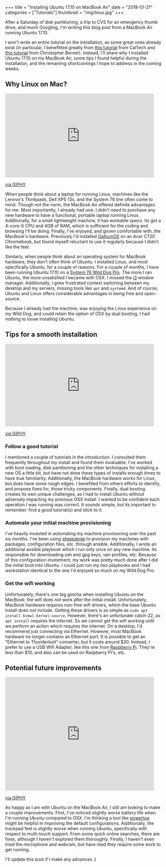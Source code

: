 +++
title = "Installing Ubuntu 17.10 on MacBook Air"
date = "2018-01-21"
categories = ["Tutorials"]
thumbnail = "img/linux.jpg"
+++

After a Saturday of disk partitioning, a trip to CVS for an emergency thumb
drive, and much Googling, I'm writing this blog post from a MacBook
Air running Ubuntu 17.10.

I won't write an entire tutorial on the installation, as some great ones already
exist (in particular, I benefitted greatly from [this
tutorial](http://courses.cms.caltech.edu/cs171/materials/pdfs/How_to_Dual-Boot_OSX_and_Ubuntu.pdf)
from CalTech and [this
tutorial](https://www.cberner.com/2017/12/03/installing-ubuntu-17-10-macbook-pro-retina-mid-2012/)
from Christopher Berner). Instead, I'll share why I installed Ubuntu 17.10 on my
MacBook Air, some tips I found helpful during the installation, and the
remaining shortcomings I hope to address in the coming weeks.

## Why Linux on Mac?

<iframe src="https://giphy.com/embed/1iTpx5PpzRugcrZK" width="480" height="270"
frameBorder="0" class="giphy-embed" allowFullScreen></iframe><p><a
href="https://giphy.com/gifs/justin-g-why-1iTpx5PpzRugcrZK">via GIPHY</a></p>

When people think about a laptop for running Linux, machines like the Lenovo's
Thinkpads, Dell XPS 13s, and the System 76 line often come to mind. Though not
the norm, the MacBook Air offered definite advantages for me. Most
importantly, I already had one. I didn't need to purchase any new hardware to
have a functional, portable laptop running Linux. Additionally, for a small
lightweight machine, it has workable specs. Its got a 4-core i5 CPU and 4GB of
RAM, which is sufficient for the coding and browsing I'll be doing. Finally,
I've enjoyed, and grown comfortable with, the MacBook's hardware. Previously I'd
installed [GalliumOS](https://galliumos.org/) on an Acer C720 Chromebook, but
found myself reluctant to use it regularly because I didn't like the feel.

Similarly, when people think about an operating system for MacBook hardware,
they don't often think of Ubuntu. I installed Linux, and most specifically
Ubuntu, for a couple of reasons. For a couple of months, I have been
running Ubuntu 17.10 on a [System 76 Wild Dog
Pro](https://system76.com/desktops/wild-dog). The more I ran Ubuntu, the more
unsatisfied I became with OSX. I missed the [i3](https://i3wm.org/) window
manager. Additionally, I grew frustrated context switching between my desktop and my servers,
missing tools like `apt` and `systemd`.  And of course, Ubuntu and
Linux offers considerable advantages in being free and open-source.

Because I already had the machine, was enjoying the Linux experience on my
Wild Dog, and could retain the option of OSX by dual booting, I had
nothing to loose installing Ubuntu.

## Tips for a smooth installation

<iframe src="https://giphy.com/embed/Rk8CZk8M7UHzG" width="480" height="266"
frameBorder="0" class="giphy-embed" allowFullScreen></iframe><p><a
href="https://giphy.com/gifs/the-simpsons-reaction-maggie-simpson-Rk8CZk8M7UHzG">via
GIPHY</a></p>

### Follow a good tutorial

I mentioned a couple of tutorials in the introduction. I consulted them
frequently throughout my install and found them invaluable. I've worked with
boot loading, disk partitioning and the other techniques for installing a new OS
a little bit, but have not done these types of installs enough times to have
true familiarity. Additionally, the MacBook hardware works for Linux, but does
have some rough edges. I benefited from others efforts to identify, and propose
fixes for, those tricky components. Finally, dual booting creates its own unique
challenges, as I had to install Ubuntu without adversely impacting my
previous OSX install. I wanted to be confident each operation I was running was
correct. It sounds simple, but its important to remember: find a
good tutorial(s) and stick to it.

### Automate your initial machine provisioning

I've heavily invested in automating my machine provisioning over the past six
months. I've been using [sheepdoge](https://github.com/sheepdoge/sheepdoge) to
provision my machines with packages, configuration files, etc. through ansible.
Additionally, I wrote an additional ansible playbook which I run only once on
any new machine. Its responsible for downloading ssh and gpg keys, vpn profiles,
etc. Because of this configuration investment, my work was pretty much done
after I did the initial boot into Ubuntu. I could just run my two playbooks and
I had workstation identical to the one I'd enjoyed so much on my Wild Dog Pro.

### Get the wifi working

Unfortunately, there's one big gotcha when installing Ubuntu on the MacBook: the
wifi does not work after the initial install. Unfortunately, MacBook hardware
requires non-free wifi drivers, which the base Ubuntu install does not include.
Getting these drivers is as simple as `sudo apt install
bcmwl-kernel-source`. However, there's an unfortunate catch-22, as `apt install`
requires the internet. So we cannot get the wifi working until we perform an
action which requires the internet. On a desktop, I'd recommend just connecting
via Ethernet. However, most MacBook hardware no longer contains an Ethernet
port. It is possible to get an "Ethernet to Thunderbolt" converter, but it costs
around $30. Instead, I prefer to use a USB Wifi Adapter, like this one from
[Raspberry Pi](https://www.canakit.com/raspberry-pi-wifi.html). They're less
than $10, and also can be used on Raspberry Pi's, etc.

## Potential future improvements

<iframe src="https://giphy.com/embed/3orif4alyHEpIZAr0A" width="480"
height="366" frameBorder="0" class="giphy-embed" allowFullScreen></iframe><p><a
href="https://giphy.com/gifs/season-3-the-simpsons-3x9-3orif4alyHEpIZAr0A">via
GIPHY</a></p>

As happy as I am with Ubuntu on the MacBook Air, I still am looking to make a
couple improvements. First, I've noticed slightly worse battery life when I'm
running Ubuntu compared to OSX. I'm thinking a tool like
[powertop](https://wiki.archlinux.org/index.php/powertop) might be helpful in
improving the default configurations.  Additionally, the trackpad feel
is slightly worse when running Ubuntu,
specifically with respect to multi-touch support. From some quick online
searches, there are fixes, although I haven't explored them thoroughly.
Finally, I haven't even tried the microphone and webcam, but have read they
require some work to get running.

I'll update this post if I make any advances :)
